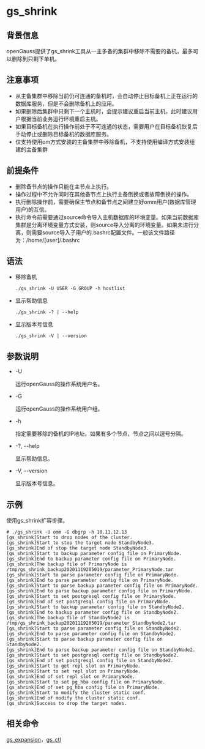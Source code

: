 # gs\_shrink

## 背景信息

openGauss提供了gs\_shrink工具从一主多备的集群中移除不需要的备机，最多可以删除到只剩下单机。

## 注意事项

-   从主备集群中移除当前仍可连通的备机时，会自动停止目标备机上正在运行的数据库服务，但是不会删除备机上的应用。
-   如果删除后集群中只剩下一个主机时，会提示建议重启当前主机，此时建议用户根据当前业务运行环境重启主机。
-   如果目标备机在执行操作前处于不可连通的状态，需要用户在目标备机恢复后手动停止或删除目标备机的数据库服务。
-   仅支持使用om方式安装的主备集群中移除备机，不支持使用编译方式安装组建的主备集群


## 前提条件

-   删除备节点的操作只能在主节点上执行。
-   操作过程中不允许同时在其他备节点上执行主备倒换或者故障倒换的操作。
-   执行删除操作前，需要确保主节点和备节点之间建立好omm用户(数据库管理用户)的互信。
-   执行命令前需要通过source命令导入主机数据库的环境变量。如果当前数据库集群是分离环境变量方式安装，则source导入分离的环境变量。如果未进行分离，则需要source导入子用户的.bashrc配置文件。一般该文件路径为：/home/[user]/.bashrc


## 语法

-   移除备机

    ```
    ./gs_shrink -U USER -G GROUP -h hostlist  
    ```

-   显示帮助信息

    ```
    ./gs_shrink -? | --help
    ```

-   显示版本号信息

    ```
    ./gs_shrink -V | --version
    ```


## 参数说明

-   -U

    运行openGauss的操作系统用户名。

-   -G

    运行openGauss的操作系统用户组。

-   -h

    指定需要移除的备机的IP地址。如果有多个节点，节点之间以逗号分隔。

-   -?, --help

    显示帮助信息。

-   -V, --version

    显示版本号信息。


## 示例

使用gs\_shrink扩容步骤。

```
# ./gs_shrink -U omm -G dbgrp -h 10.11.12.13
[gs_shrink]Start to drop nodes of the cluster.
[gs_shrink]Start to stop the target node StandbyNode3.
[gs_shrink]End of stop the target node StandbyNode3.
[gs_shrink]Start to backup parameter config file on PrimaryNode.
[gs_shrink]End to backup parameter config file on PrimaryNode.
[gs_shrink]The backup file of PrimaryNode is /tmp/gs_shrink_backup20201119205019/parameter_PrimaryNode.tar
[gs_shrink]Start to parse parameter config file on PrimaryNode.
[gs_shrink]End to parse parameter config file on PrimaryNode.
[gs_shrink]Start to parse backup parameter config file on PrimaryNode.
[gs_shrink]End to parse backup parameter config file on PrimaryNode.
[gs_shrink]Start to set postgresql config file on PrimaryNode.
[gs_shrink]End of set postgresql config file on PrimaryNode.
[gs_shrink]Start to backup parameter config file on StandbyNode2.
[gs_shrink]End to backup parameter config file on StandbyNode2.
[gs_shrink]The backup file of StandbyNode2 is /tmp/gs_shrink_backup20201119205019/parameter_StandbyNode2.tar
[gs_shrink]Start to parse parameter config file on StandbyNode2.
[gs_shrink]End to parse parameter config file on StandbyNode2.
[gs_shrink]Start to parse backup parameter config file on StandbyNode2.
[gs_shrink]End to parse backup parameter config file on StandbyNode2.
[gs_shrink]Start to set postgresql config file on StandbyNode2.
[gs_shrink]End of set postgresql config file on StandbyNode2.
[gs_shrink]Start to get repl slot on PrimaryNode.
[gs_shrink]Start to set repl slot on PrimaryNode.
[gs_shrink]End of set repl slot on PrimaryNode.
[gs_shrink]Start to set pg_hba config file on PrimaryNode.
[gs_shrink]End of set pg_hba config file on PrimaryNode.
[gs_shrink]Start to modify the cluster static conf.
[gs_shrink]End of modify the cluster static conf. 
[gs_shrink]Success to drop the target nodes.

```

## 相关命令

[gs\_expansion](gs_expansion.md)，[gs\_ctl](gs_ctl.md)

